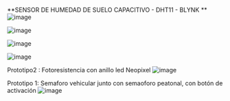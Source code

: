 
**SENSOR DE HUMEDAD DE SUELO CAPACITIVO - DHT11 - BLYNK
**![image](https://user-images.githubusercontent.com/39937850/187279557-a36f2ccd-dfd0-4467-a74a-c75c8038ef29.png)









![image](https://user-images.githubusercontent.com/39937850/183481893-5ff424b7-af74-4f13-b5a9-88e7dd125045.png)




![image](https://user-images.githubusercontent.com/39937850/182253938-d01e82cc-fd53-4779-8c3f-b365b20974f2.png)




![image](https://user-images.githubusercontent.com/39937850/180884398-1a04fefd-f12e-4ffd-989f-3ebe44c6079f.png)





Prototipo2 : Fotoresistencia con anillo led Neopixel
![image](https://user-images.githubusercontent.com/39937850/180133779-895e5269-ef30-4a5d-95be-47807729d657.png)


Prototipo 1: Semaforo vehicular junto con semaoforo peatonal, con botón de activación
![image](https://user-images.githubusercontent.com/39937850/178195684-2100e4a1-ceeb-472c-bcf5-c085e1dba9ab.png)
